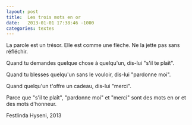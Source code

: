 ```yaml
---
layout: post
title:  Les trois mots en or
date:   2013-01-01 17:38:46 -1000
categories: textes
---
```

La parole est un trésor. Elle est comme une flèche. Ne la jette pas sans réfléchir.

Quand tu demandes quelque chose à quelqu'un, dis-lui "s'il te plaît".

Quand tu blesses quelqu'un sans le vouloir, dis-lui "pardonne moi".

Quand quelqu'un t'offre un cadeau, dis-lui "merci".

Parce que "s'il te plaît", "pardonne moi" et "merci" sont des mots en or et des mots d'honneur.

Festlinda Hyseni, 2013
